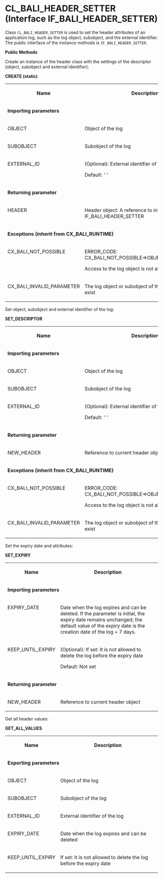 <!-- loio83c9ad55ceb040a8bf3827a573773f43 -->

# CL\_BALI\_HEADER\_SETTER \(Interface IF\_BALI\_HEADER\_SETTER\)

Class `CL_BALI_HEADER_SETTER` is used to set the header attributes of an application log, such as the log object, subobject, and the external identifier. The public interface of the instance methods is `IF_BALI_HEADER_SETTER`.

**Public Methods**



Create an instance of the header class with the settings of the descriptor \(object, subobject and external identifier\):

<a name="loio83c9ad55ceb040a8bf3827a573773f43__table_xkf_sjb_xlb"/>**CREATE \(static\)**


<table>
<tr>
<th valign="top">

Name



</th>
<th valign="top">

Description



</th>
</tr>
<tr>
<td valign="top" colspan="2">

**Importing parameters**



</td>
</tr>
<tr>
<td valign="top">

OBJECT



</td>
<td valign="top">

Object of the log



</td>
</tr>
<tr>
<td valign="top">

SUBOBJECT



</td>
<td valign="top">

Subobject of the log



</td>
</tr>
<tr>
<td valign="top">

EXTERNAL\_ID



</td>
<td valign="top">

\(Optional\): External identifier of the log

Default: ' '



</td>
</tr>
<tr>
<td valign="top" colspan="2">

**Returning parameter**



</td>
</tr>
<tr>
<td valign="top">

HEADER



</td>
<td valign="top">

Header object: A reference to interface IF\_BALI\_HEADER\_SETTER



</td>
</tr>
<tr>
<td valign="top" colspan="2">

**Exceptions \(inherit from CX\_BALI\_RUNTIME\)**



</td>
</tr>
<tr>
<td valign="top">

CX\_BALI\_NOT\_POSSIBLE



</td>
<td valign="top">

ERROR\_CODE: CX\_BALI\_NOT\_POSSIBLE=\>OBJECT\_NOT\_ALLOWED:

Access to the log object is not allowed



</td>
</tr>
<tr>
<td valign="top">

CX\_BALI\_INVALID\_PARAMETER



</td>
<td valign="top">

The log object or subobject of the header doesn't exist



</td>
</tr>
</table>



Set object, subobject and external identifier of the log:

<a name="loio83c9ad55ceb040a8bf3827a573773f43__table_ism_nzh_xlb"/>**SET\_DESCRIPTOR**


<table>
<tr>
<th valign="top">

Name



</th>
<th valign="top">

Description



</th>
</tr>
<tr>
<td valign="top" colspan="2">

**Importing parameters**



</td>
</tr>
<tr>
<td valign="top">

OBJECT



</td>
<td valign="top">

Object of the log



</td>
</tr>
<tr>
<td valign="top">

SUBOBJECT



</td>
<td valign="top">

Subobject of the log



</td>
</tr>
<tr>
<td valign="top">

EXTERNAL\_ID



</td>
<td valign="top">

\(Optional\): External identifier of the log

Default: ' '



</td>
</tr>
<tr>
<td valign="top" colspan="2">

**Returning parameter**



</td>
</tr>
<tr>
<td valign="top">

NEW\_HEADER



</td>
<td valign="top">

Reference to current header object



</td>
</tr>
<tr>
<td valign="top" colspan="2">

**Exceptions \(inherit from CX\_BALI\_RUNTIME\)**



</td>
</tr>
<tr>
<td valign="top">

CX\_BALI\_NOT\_POSSIBLE



</td>
<td valign="top">

ERROR\_CODE: CX\_BALI\_NOT\_POSSIBLE=\>OBJECT\_NOT\_ALLOWED:

Access to the log object is not allowed



</td>
</tr>
<tr>
<td valign="top">

CX\_BALI\_INVALID\_PARAMETER



</td>
<td valign="top">

The log object or subobject of the header doesn't exist



</td>
</tr>
</table>



Set the expiry date and attributes:

<a name="loio83c9ad55ceb040a8bf3827a573773f43__table_yfn_5zh_xlb"/>**SET\_EXPIRY**


<table>
<tr>
<th valign="top">

Name



</th>
<th valign="top">

Description



</th>
</tr>
<tr>
<td valign="top" colspan="2">

**Importing parameters**



</td>
</tr>
<tr>
<td valign="top">

EXPIRY\_DATE



</td>
<td valign="top">

Date when the log expires and can be deleted. If the parameter is initial, the expiry date remains unchanged; the default value of the expiry date is the creation date of the log + 7 days.



</td>
</tr>
<tr>
<td valign="top">

KEEP\_UNTIL\_EXPIRY



</td>
<td valign="top">

\(Optional\): If set: It is not allowed to delete the log before the expiry date

Default: Not set



</td>
</tr>
<tr>
<td valign="top" colspan="2">

**Returning parameter**



</td>
</tr>
<tr>
<td valign="top">

NEW\_HEADER



</td>
<td valign="top">

Reference to current header object



</td>
</tr>
</table>



Get all header values:

<a name="loio83c9ad55ceb040a8bf3827a573773f43__table_lbw_d13_xlb"/>**GET\_ALL\_VALUES**


<table>
<tr>
<th valign="top">

Name



</th>
<th valign="top">

Description



</th>
</tr>
<tr>
<td valign="top" colspan="2">

**Exporting parameters**



</td>
</tr>
<tr>
<td valign="top">

OBJECT



</td>
<td valign="top">

Object of the log



</td>
</tr>
<tr>
<td valign="top">

SUBOBJECT



</td>
<td valign="top">

Subobject of the log



</td>
</tr>
<tr>
<td valign="top">

EXTERNAL\_ID



</td>
<td valign="top">

External identifier of the log



</td>
</tr>
<tr>
<td valign="top">

EXPIRY\_DATE



</td>
<td valign="top">

Date when the log expires and can be deleted



</td>
</tr>
<tr>
<td valign="top">

KEEP\_UNTIL\_EXPIRY



</td>
<td valign="top">

If set: It is not allowed to delete the log before the expiry date



</td>
</tr>
</table>

